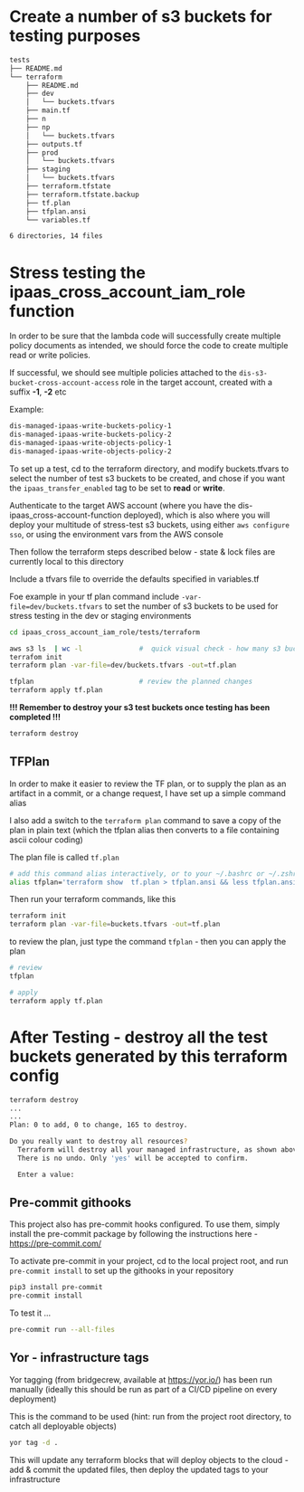 # Create a number of s3 buckets for testing purposes

```bash
tests
├── README.md
└── terraform
    ├── README.md
    ├── dev
    │   └── buckets.tfvars
    ├── main.tf
    ├── n
    ├── np
    │   └── buckets.tfvars
    ├── outputs.tf
    ├── prod
    │   └── buckets.tfvars
    ├── staging
    │   └── buckets.tfvars
    ├── terraform.tfstate
    ├── terraform.tfstate.backup
    ├── tf.plan
    ├── tfplan.ansi
    └── variables.tf

6 directories, 14 files

```

# Stress testing the ipaas_cross_account_iam_role function

In order to be sure that the lambda code will successfully create multiple policy documents as intended, we should
 force the code to create multiple read or write policies.

If successful, we should see multiple policies attached to the `dis-s3-bucket-cross-account-access` role in the target
 account, created with a suffix **-1**, **-2** etc

Example:
```bash
dis-managed-ipaas-write-buckets-policy-1
dis-managed-ipaas-write-buckets-policy-2
dis-managed-ipaas-write-objects-policy-1
dis-managed-ipaas-write-objects-policy-2
```

To set up a test, cd to the terraform directory, and modify buckets.tfvars to select the number of test s3 buckets
 to be created, and chose if you want the `ipaas_transfer_enabled` tag to be set to **read** or **write**.

Authenticate to the target AWS account (where you have the dis-ipaas_cross-account-function deployed), which is also
where you will deploy your multitude of stress-test s3 buckets, using either `aws configure sso`, or using the environment
vars from the AWS console

Then follow the terraform steps described below - state & lock files are currently local to this directory

Include a tfvars file to override the defaults specified in variables.tf

Foe example in your tf plan command include `-var-file=dev/buckets.tfvars` to set the number of s3 buckets to be used
for stress testing in the dev or staging environments
```bash
cd ipaas_cross_account_iam_role/tests/terraform

aws s3 ls  | wc -l              #  quick visual check - how many s3 buckets already exist?
terrafom init
terraform plan -var-file=dev/buckets.tfvars -out=tf.plan

tfplan                          # review the planned changes
terraform apply tf.plan
```

**!!! Remember to destroy your s3 test buckets once testing has been completed !!!**

```bash
terraform destroy
```

## TFPlan
In order to make it easier to review the TF plan, or to supply the plan as an artifact in a commit, or a change request,
 I have set up a simple command alias

I also add a switch to the `terraform plan` command to save a copy of the plan in plain text (which the tfplan alias
then converts to a file containing ascii colour coding)

The plan file is called `tf.plan`

```bash
# add this command alias interactively, or to your ~/.bashrc or ~/.zshrc file
alias tfplan='terraform show  tf.plan > tfplan.ansi && less tfplan.ansi'
```

Then run your terraform commands, like this
```bash
terraform init
terraform plan -var-file=buckets.tfvars -out=tf.plan
```

to review the plan, just type the command `tfplan` - then you can apply the plan
```bash
# review
tfplan

# apply
terraform apply tf.plan
```

# After Testing - destroy all the test buckets generated by this terraform config
```bash
terraform destroy
...
...
Plan: 0 to add, 0 to change, 165 to destroy.

Do you really want to destroy all resources?
  Terraform will destroy all your managed infrastructure, as shown above.
  There is no undo. Only 'yes' will be accepted to confirm.

  Enter a value:
```

## Pre-commit githooks
This project also has pre-commit hooks configured. To use them, simply install the pre-commit package
by following the instructions here - https://pre-commit.com/

To activate pre-commit in your project, cd to the local project root, and run `pre-commit install` to set up the
githooks in your repository

```bash
pip3 install pre-commit
pre-commit install
```

To test it ...
```bash
pre-commit run --all-files
```
## Yor - infrastructure tags

Yor tagging (from bridgecrew, available at https://yor.io/) has been run manually (ideally this should be run as part
 of a CI/CD pipeline on every deployment)

This is the command to be used (hint: run from the project root directory, to catch all deployable objects)
```bash
yor tag -d .
```

This will update any terraform blocks that will deploy objects to the cloud - add & commit the updated files, then
 deploy the updated tags to your infrastructure
